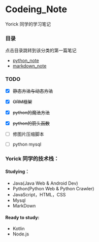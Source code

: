 # Codeing_Note

Yorick 同学的学习笔记

### 目录  

点击目录跳转到该分类的第一篇笔记

- [python_note](./python_note/%E7%B1%BB%E4%B8%8E%E5%AF%B9%E8%B1%A1.md)
- [markdown_note](./markdown_note/MarkDownPlugins.md)


### TODO  

- [x] ~~静态方法与动态方法~~
- [x] ~~ORM框架~~
- [x] ~~python的魔法方法~~
- [x] ~~python的箭头函数~~
- [ ] 修图片压缩脚本
- [ ] python mysql 
 

### Yorick 同学的技术栈：

#### Studying：

- Java(Java Web & Android Dev)
- Python(Python Web & Python Crawler)
- JavaScript，HTML，CSS
- Mysql
- MarkDown

#### Ready to study:

- Kotlin
- Node.js


